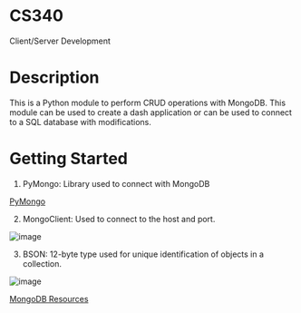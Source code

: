 # CS340
Client/Server Development

# Description
This is a Python module to perform CRUD operations with MongoDB. This module can be used to create a dash application or can be used to connect to a SQL database with modifications.   

# Getting Started
1)	PyMongo: Library used to connect with MongoDB
   
[PyMongo]( https://pymongo.readthedocs.io/en/stable/tutorial.html)   


2)	MongoClient: Used to connect to the host and port.

 ![image](https://github.com/user-attachments/assets/c3fc50a6-52b2-4558-bdcc-2bcd7bc792ff)   
 
3)	BSON: 12-byte type used for unique identification of objects in a collection.
   
![image](https://github.com/user-attachments/assets/a5fb064e-8694-4451-b875-133c2b05d903)


[MongoDB Resources](https://www.mongodb.com/docs/manual/introduction/)

